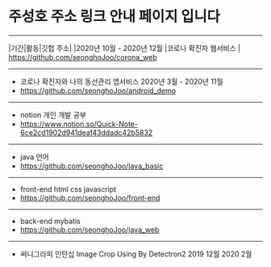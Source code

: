 
# 주성호  주소 링크 안내 페이지 입니다
* * *

|기간|활동|깃헙 주소|
    |2020년 10월 - 2020년 12월 |코로나 확진자 웹서비스 | https://github.com/seonghoJoo/corona_web

* * *

  - 코로나 확진자와 나의 동선관리 앱서비스 2020년 3월 - 2020년 11월
  - https://github.com/seonghoJoo/android_demo
* * *


  - notion 개인 개발 공부
  - https://www.notion.so/Quick-Note-6ce2cd1902d941deaf43ddadc42b5832
* * *

  - java 언어
  - https://github.com/seonghoJoo/java_basic
* * *

  - front-end html css javascript
  - https://github.com/seonghoJoo/front-end
* * *

  -  back-end mybatis
  -  https://github.com/seonghoJoo/java_web
* * *

  - 써니그라피 인턴십 Image Crop Using By Detectron2 2019 12월 2020 2월

